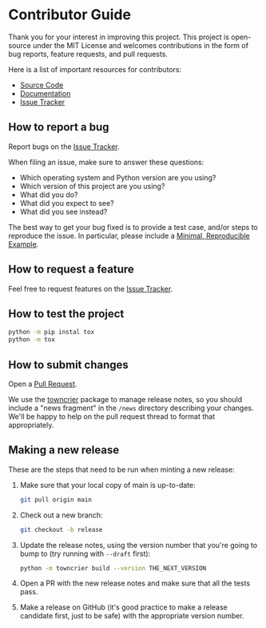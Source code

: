 # Contributor Guide

Thank you for your interest in improving this project. This project is
open-source under the MIT License and welcomes contributions in the form of bug
reports, feature requests, and pull requests.

Here is a list of important resources for contributors:

- [Source Code](https://github.com/dfm/tinygp)
- [Documentation](https://tinygp.readthedocs.io)
- [Issue Tracker](https://github.com/dfm/tinygp/issues)

## How to report a bug

Report bugs on the [Issue Tracker](https://github.com/dfm/tinygp/issues).

When filing an issue, make sure to answer these questions:

- Which operating system and Python version are you using?
- Which version of this project are you using?
- What did you do?
- What did you expect to see?
- What did you see instead?

The best way to get your bug fixed is to provide a test case, and/or steps to
reproduce the issue. In particular, please include a [Minimal, Reproducible
Example](https://stackoverflow.com/help/minimal-reproducible-example).

## How to request a feature

Feel free to request features on the [Issue
Tracker](https://github.com/dfm/tinygp/issues).

## How to test the project

```bash
python -m pip instal tox
python -m tox
```

## How to submit changes

Open a [Pull Request](https://github.com/dfm/tinygp/pulls).

We use the [towncrier](https://github.com/twisted/towncrier) package to manage
release notes, so you should include a "news fragment" in the `/news` directory
describing your changes. We'll be happy to help on the pull request thread to
format that appropriately.

## Making a new release

These are the steps that need to be run when minting a new release:

1. Make sure that your local copy of main is up-to-date:

   ```bash
   git pull origin main
   ```

2. Check out a new branch:

   ```bash
   git checkout -b release
   ```

3. Update the release notes, using the version number that you're going to bump
   to (try running with `--draft` first):

   ```bash
   python -m towncrier build --version THE_NEXT_VERSION
   ```

4. Open a PR with the new release notes and make sure that all the tests pass.
5. Make a release on GitHub (it's good practice to make a release candidate
   first, just to be safe) with the appropriate version number.
